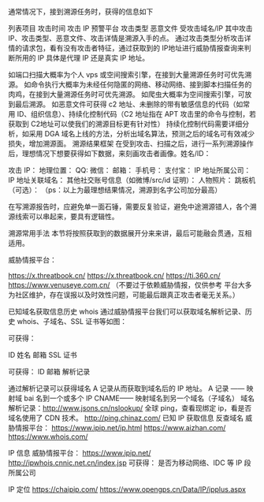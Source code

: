 
通常情况下，接到溯源任务时，获得的信息如下

列表项目
攻击时间
攻击 IP
预警平台
攻击类型
恶意文件
受攻击域名/IP
其中攻击 IP、攻击类型、恶意文件、攻击详情是溯源入手的点。
通过攻击类型分析攻击详情的请求包，看有没有攻击者特征，通过获取到的 IP地址进行威胁情报查询来判断所用的 IP 具体是代理 IP 还是真实 IP 地址。

如端口扫描大概率为个人 vps 或空间搜索引擎，在接到大量溯源任务时可优先溯源。
如命令执行大概率为未经任何隐匿的网络、移动网络、接到脚本扫描任务的肉鸡，在接到大量溯源任务时可优先溯源。
如爬虫大概率为空间搜索引擎，可放到最后溯源。
如恶意文件可获得 c2 地址、未删除的带有敏感信息的代码（如常用 ID、组织信息）、持续化控制代码（C2 地址指在 APT 攻击里的命令与控制，若获取到 C2地址可以使我们的溯源目标更有针对性）
持续化控制代码需要详细分析，如采用 DGA 域名上线的方法，分析出域名算法，预测之后的域名可有效减少损失，增加溯源面。
溯源结果框架
在受到攻击、扫描之后，进行一系列溯源操作后，理想情况下想要获得如下数据，来刻画攻击者画像。姓名/ID：

攻击 IP：
地理位置：
QQ:
微信：
邮箱：
手机号：
支付宝：
IP 地址所属公司：
IP 地址关联域名：
其他社交账号信息（如微博/src/id 证明）：
人物照片：
跳板机（可选）：
（ps：以上为最理想结果情况，溯源到名字公司加分最高）

在写溯源报告时，应避免单一面石锤，需要反复验证，避免中途溯源错人，各个溯源线索可以串起来，要具有逻辑性。

溯源常用手法
本节将按照获取到的数据展开分来来讲，最后可能融会贯通，互相适用。

威胁情报平台：

https://x.threatbook.cn/
https://x.threatbook.cn/
https://ti.360.cn/
https://www.venuseye.com.cn/
      （不要过于依赖威胁情报，仅供参考 平台大多为社区维护，存在误报以及时效性问题，可能最后跟真正攻击者毫无关系。）

已知域名获取信息历史 whois
通过威胁情报平台我们可以获取域名解析记录、历史 whois、子域名、SSL 证书等如图：

可获得：

ID
姓名
邮箱
SSL 证书

可获得：
ID
邮箱
解析记录

通过解析记录可以获得域名 A 记录从而获取到域名后的 IP 地址。
A 记录 —— 映射域 bai 名到一个或多个 IP
CNAME—— 映射域名到另一个域名（子域名）
域名解析记录：http://www.jsons.cn/nslookup/
全球 ping，查看现绑定 ip，看是否域名使用了 CDN 技术。
http://ping.chinaz.com/
已知 IP 获取信息
反查域名
威胁情报平台：
https://www.ipip.net/ip.html
https://www.aizhan.com/
https://www.whois.com/

IP 信息
威胁情报平台：
https://www.ipip.net/
http://ipwhois.cnnic.net.cn/index.jsp
可获得：
是否为移动网络、IDC 等
IP 段所属公司

IP 定位
https://chaipip.com/
https://www.opengps.cn/Data/IP/ipplus.aspx
